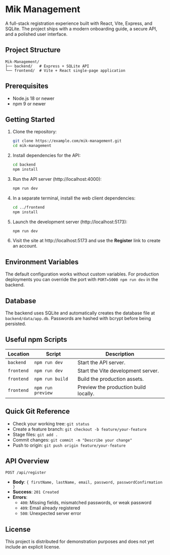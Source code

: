 # Mik Management

A full-stack registration experience built with React, Vite, Express, and SQLite. The project ships with a modern onboarding guide, a secure API, and a polished user interface.

## Project Structure

```
Mik-Management/
├── backend/   # Express + SQLite API
└── frontend/  # Vite + React single-page application
```

## Prerequisites

- Node.js 18 or newer
- npm 9 or newer

## Getting Started

1. Clone the repository:
   ```bash
   git clone https://example.com/mik-management.git
   cd mik-management
   ```
2. Install dependencies for the API:
   ```bash
   cd backend
   npm install
   ```
3. Run the API server (http://localhost:4000):
   ```bash
   npm run dev
   ```
4. In a separate terminal, install the web client dependencies:
   ```bash
   cd ../frontend
   npm install
   ```
5. Launch the development server (http://localhost:5173):
   ```bash
   npm run dev
   ```
6. Visit the site at http://localhost:5173 and use the **Register** link to create an account.

## Environment Variables

The default configuration works without custom variables. For production deployments you can override the port with `PORT=5000 npm run dev` in the backend.

## Database

The backend uses SQLite and automatically creates the database file at `backend/data/app.db`. Passwords are hashed with bcrypt before being persisted.

## Useful npm Scripts

| Location | Script | Description |
| --- | --- | --- |
| `backend` | `npm run dev` | Start the API server. |
| `frontend` | `npm run dev` | Start the Vite development server. |
| `frontend` | `npm run build` | Build the production assets. |
| `frontend` | `npm run preview` | Preview the production build locally. |

## Quick Git Reference

- Check your working tree: `git status`
- Create a feature branch: `git checkout -b feature/your-feature`
- Stage files: `git add .`
- Commit changes: `git commit -m "Describe your change"`
- Push to origin: `git push origin feature/your-feature`

## API Overview

`POST /api/register`

- **Body**: `{ firstName, lastName, email, password, passwordConfirmation }`
- **Success**: `201 Created`
- **Errors**:
  - `400`: Missing fields, mismatched passwords, or weak password
  - `409`: Email already registered
  - `500`: Unexpected server error

## License

This project is distributed for demonstration purposes and does not yet include an explicit license.
